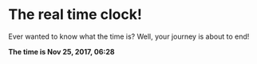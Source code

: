 # The real time clock!

Ever wanted to know what the time is? Well, your journey is about to end!

**The time is Nov 25, 2017, 06:28**